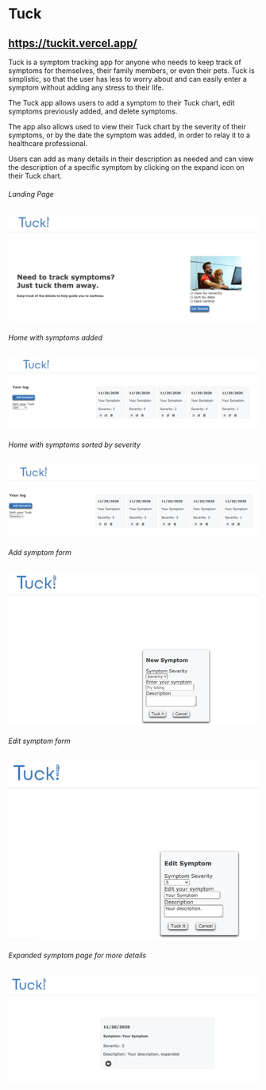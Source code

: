 # Tuck
## https://tuckit.vercel.app/

Tuck is a symptom tracking app for anyone who needs to keep track of symptoms for themselves, their family members, or even their pets. Tuck is simplistic, so that the user has less to worry about and can easily enter a symptom without adding any stress to their life. 

The Tuck app allows users to add a symptom to their Tuck chart, edit symptoms previously added, and delete symptoms.

The app also allows used to view their Tuck chart by the severity of their symptoms, or by the date the symptom was added, in order to relay it to a healthcare professional.

Users can add as many details in their description as needed and can view the description of a specific symptom by clicking on the expand icon on their Tuck chart.

###### Landing Page
![Landing Page](/screenshots/landingPageImg.png)

###### Home with symptoms added
![unsorted home](/screenshots/unsortedImg.png)

###### Home with symptoms sorted by severity
![sorted home](/screenshots/sortedImg.png)

###### Add symptom form
![add symptom](/screenshots/addSymptomImg.png)

###### Edit symptom form
![edit symptom](/screenshots/editSymptomImg.png)

###### Expanded symptom page for more details
![expanded symptom](/screenshots/expandedImg.png)
